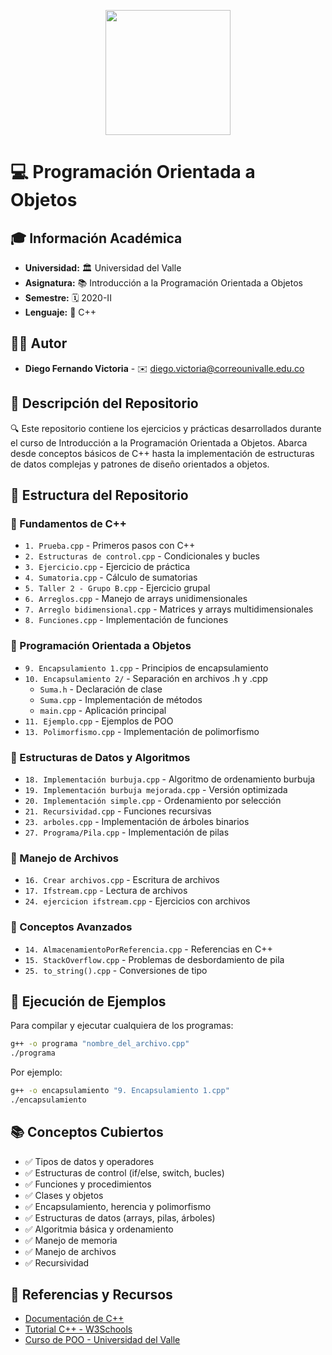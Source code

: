<p align='center'>
  <img width='200' heigth='225' src='https://user-images.githubusercontent.com/62605744/171186764-43f7aae0-81a9-4b6e-b4ce-af963564eafb.png'>
</p>

# 💻 Programación Orientada a Objetos

## 🎓 Información Académica

- **Universidad:** 🏛️ Universidad del Valle
- **Asignatura:** 📚 Introducción a la Programación Orientada a Objetos
- **Semestre:** 🗓️ 2020-II
- **Lenguaje:** 🔧 C++

## 👨‍💻 Autor

- **Diego Fernando Victoria** - ✉️ [diego.victoria@correounivalle.edu.co](mailto:diego.victoria@correounivalle.edu.co)

## 📝 Descripción del Repositorio

🔍 Este repositorio contiene los ejercicios y prácticas desarrollados durante el curso de Introducción a la Programación Orientada a Objetos. Abarca desde conceptos básicos de C++ hasta la implementación de estructuras de datos complejas y patrones de diseño orientados a objetos.

## 📁 Estructura del Repositorio

### 🧩 Fundamentos de C++
- `1. Prueba.cpp` - Primeros pasos con C++
- `2. Estructuras de control.cpp` - Condicionales y bucles
- `3. Ejercicio.cpp` - Ejercicio de práctica
- `4. Sumatoria.cpp` - Cálculo de sumatorias
- `5. Taller 2 - Grupo B.cpp` - Ejercicio grupal
- `6. Arreglos.cpp` - Manejo de arrays unidimensionales
- `7. Arreglo bidimensional.cpp` - Matrices y arrays multidimensionales
- `8. Funciones.cpp` - Implementación de funciones

### 🧪 Programación Orientada a Objetos
- `9. Encapsulamiento 1.cpp` - Principios de encapsulamiento
- `10. Encapsulamiento 2/` - Separación en archivos .h y .cpp
  - `Suma.h` - Declaración de clase
  - `Suma.cpp` - Implementación de métodos
  - `main.cpp` - Aplicación principal
- `11. Ejemplo.cpp` - Ejemplos de POO
- `13. Polimorfismo.cpp` - Implementación de polimorfismo

### 🔄 Estructuras de Datos y Algoritmos
- `18. Implementación burbuja.cpp` - Algoritmo de ordenamiento burbuja
- `19. Implementación burbuja mejorada.cpp` - Versión optimizada
- `20. Implementación simple.cpp` - Ordenamiento por selección
- `21. Recursividad.cpp` - Funciones recursivas
- `23. arboles.cpp` - Implementación de árboles binarios
- `27. Programa/Pila.cpp` - Implementación de pilas

### 📂 Manejo de Archivos
- `16. Crear archivos.cpp` - Escritura de archivos
- `17. Ifstream.cpp` - Lectura de archivos
- `24. ejercicion ifstream.cpp` - Ejercicios con archivos

### 🔧 Conceptos Avanzados
- `14. AlmacenamientoPorReferencia.cpp` - Referencias en C++
- `15. StackOverflow.cpp` - Problemas de desbordamiento de pila
- `25. to_string().cpp` - Conversiones de tipo

## 🚀 Ejecución de Ejemplos

Para compilar y ejecutar cualquiera de los programas:

```bash
g++ -o programa "nombre_del_archivo.cpp"
./programa
```

Por ejemplo:
```bash
g++ -o encapsulamiento "9. Encapsulamiento 1.cpp"
./encapsulamiento
```

## 📚 Conceptos Cubiertos

- ✅ Tipos de datos y operadores
- ✅ Estructuras de control (if/else, switch, bucles)
- ✅ Funciones y procedimientos
- ✅ Clases y objetos
- ✅ Encapsulamiento, herencia y polimorfismo
- ✅ Estructuras de datos (arrays, pilas, árboles)
- ✅ Algoritmia básica y ordenamiento
- ✅ Manejo de memoria
- ✅ Manejo de archivos
- ✅ Recursividad

## 🔗 Referencias y Recursos

- [Documentación de C++](https://www.cplusplus.com/)
- [Tutorial C++ - W3Schools](https://www.w3schools.com/cpp/)
- [Curso de POO - Universidad del Valle](#)
